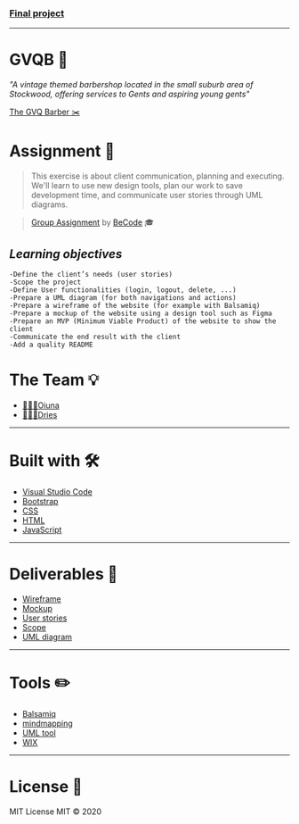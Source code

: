 


<h3><a href="https://github.com/becodeorg/gnt-yu-3-21/tree/master/3.The-Mountain/9.Final-Project">Final project</a></h3>

---



 
# GVQB :barber:
<p><i>"A vintage themed barbershop located in the small suburb area of Stockwood,
 offering services to Gents and aspiring young gents"</i></p> 
 <a href="https://www.facebook.com/The-Gents-Vintage-Quarter-Barber-1262391227232741/">The GVQ Barber ✂️</a> 


# Assignment 📝

> This exercise is about client communication, planning and executing. We'll learn to use new design tools, plan our work to save development time, and communicate user stories through UML diagrams.

> [Group Assignment](https://github.com/Oyuna-Dries/GVQB) by [BeCode](https://becode.org/) 🎓

## _Learning objectives_
 
    -Define the client’s needs (user stories)
    -Scope the project
    -Define User functionalities (login, logout, delete, ...)
    -Prepare a UML diagram (for both navigations and actions)
    -Prepare a wireframe of the website (for example with Balsamiq)
    -Prepare a mockup of the website using a design tool such as Figma
    -Prepare an MVP (Minimum Viable Product) of the website to show the client
    -Communicate the end result with the client
    -Add a quality README



# The Team :bulb:


- [👩🏻‍💻Oiuna](https://github.com/Ouna-Bilegma)
- [👨🏼‍💻Dries](https://github.com/DriesDD)

---

# Built with 🛠

- [Visual Studio Code](https://code.visualstudio.com/)
- [Bootstrap](https://getbootstrap.com/)
- [CSS](https://www.w3.org/Style/CSS/Overview.en.html)
- [HTML](https://html.com/)
- [JavaScript](https://www.javascript.com/)

---

# Deliverables 🔎

- [Wireframe](https://github.com/Oyuna-Dries/GVQB/blob/main/planning/New%20Wireframe%201.png)
- [Mockup](https://saskatchewan13.wixsite.com/mysite)
- [User stories](https://github.com/Oyuna-Dries/GVQB/blob/main/planning/userstories.md)
- [Scope](https://github.com/Oyuna-Dries/GVQB/blob/main/planning/scope.md)
- [UML diagram](https://github.com/Oyuna-Dries/GVQB/blob/main/planning/manageuml.xml)


---

# Tools  :pencil2:
 <ul>
  <li><a href="https://balsamiq.com/">Balsamiq</a></li>
  <li><a href="https://www.mindmup.com/">mindmapping</a></li>
  <li><a href="https://app.diagrams.net/">UML tool</a></li>
  <li><a href="https://www.wix.com/">WIX</a></li>

</ul>

---



# License 📎

MIT License
MIT © 2020

